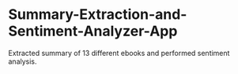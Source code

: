 # Summary-Extraction-and-Sentiment-Analyzer-App
Extracted summary of 13 different ebooks and performed sentiment analysis.
